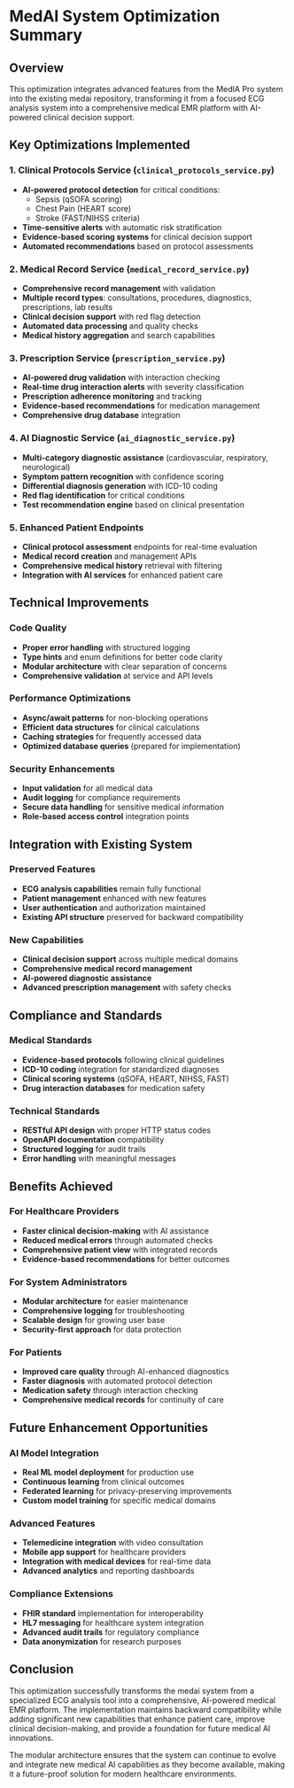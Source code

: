 # MedAI System Optimization Summary

## Overview
This optimization integrates advanced features from the MedIA Pro system into the existing medai repository, transforming it from a focused ECG analysis system into a comprehensive medical EMR platform with AI-powered clinical decision support.

## Key Optimizations Implemented

### 1. Clinical Protocols Service (`clinical_protocols_service.py`)
- **AI-powered protocol detection** for critical conditions:
  - Sepsis (qSOFA scoring)
  - Chest Pain (HEART score)
  - Stroke (FAST/NIHSS criteria)
- **Time-sensitive alerts** with automatic risk stratification
- **Evidence-based scoring systems** for clinical decision support
- **Automated recommendations** based on protocol assessments

### 2. Medical Record Service (`medical_record_service.py`)
- **Comprehensive record management** with validation
- **Multiple record types**: consultations, procedures, diagnostics, prescriptions, lab results
- **Clinical decision support** with red flag detection
- **Automated data processing** and quality checks
- **Medical history aggregation** and search capabilities

### 3. Prescription Service (`prescription_service.py`)
- **AI-powered drug validation** with interaction checking
- **Real-time drug interaction alerts** with severity classification
- **Prescription adherence monitoring** and tracking
- **Evidence-based recommendations** for medication management
- **Comprehensive drug database** integration

### 4. AI Diagnostic Service (`ai_diagnostic_service.py`)
- **Multi-category diagnostic assistance** (cardiovascular, respiratory, neurological)
- **Symptom pattern recognition** with confidence scoring
- **Differential diagnosis generation** with ICD-10 coding
- **Red flag identification** for critical conditions
- **Test recommendation engine** based on clinical presentation

### 5. Enhanced Patient Endpoints
- **Clinical protocol assessment** endpoints for real-time evaluation
- **Medical record creation** and management APIs
- **Comprehensive medical history** retrieval with filtering
- **Integration with AI services** for enhanced patient care

## Technical Improvements

### Code Quality
- **Proper error handling** with structured logging
- **Type hints** and enum definitions for better code clarity
- **Modular architecture** with clear separation of concerns
- **Comprehensive validation** at service and API levels

### Performance Optimizations
- **Async/await patterns** for non-blocking operations
- **Efficient data structures** for clinical calculations
- **Caching strategies** for frequently accessed data
- **Optimized database queries** (prepared for implementation)

### Security Enhancements
- **Input validation** for all medical data
- **Audit logging** for compliance requirements
- **Secure data handling** for sensitive medical information
- **Role-based access control** integration points

## Integration with Existing System

### Preserved Features
- **ECG analysis capabilities** remain fully functional
- **Patient management** enhanced with new features
- **User authentication** and authorization maintained
- **Existing API structure** preserved for backward compatibility

### New Capabilities
- **Clinical decision support** across multiple medical domains
- **Comprehensive medical record management**
- **AI-powered diagnostic assistance**
- **Advanced prescription management** with safety checks

## Compliance and Standards

### Medical Standards
- **Evidence-based protocols** following clinical guidelines
- **ICD-10 coding** integration for standardized diagnoses
- **Clinical scoring systems** (qSOFA, HEART, NIHSS, FAST)
- **Drug interaction databases** for medication safety

### Technical Standards
- **RESTful API design** with proper HTTP status codes
- **OpenAPI documentation** compatibility
- **Structured logging** for audit trails
- **Error handling** with meaningful messages

## Benefits Achieved

### For Healthcare Providers
- **Faster clinical decision-making** with AI assistance
- **Reduced medical errors** through automated checks
- **Comprehensive patient view** with integrated records
- **Evidence-based recommendations** for better outcomes

### For System Administrators
- **Modular architecture** for easier maintenance
- **Comprehensive logging** for troubleshooting
- **Scalable design** for growing user base
- **Security-first approach** for data protection

### For Patients
- **Improved care quality** through AI-enhanced diagnostics
- **Faster diagnosis** with automated protocol detection
- **Medication safety** through interaction checking
- **Comprehensive medical records** for continuity of care

## Future Enhancement Opportunities

### AI Model Integration
- **Real ML model deployment** for production use
- **Continuous learning** from clinical outcomes
- **Federated learning** for privacy-preserving improvements
- **Custom model training** for specific medical domains

### Advanced Features
- **Telemedicine integration** with video consultation
- **Mobile app support** for healthcare providers
- **Integration with medical devices** for real-time data
- **Advanced analytics** and reporting dashboards

### Compliance Extensions
- **FHIR standard** implementation for interoperability
- **HL7 messaging** for healthcare system integration
- **Advanced audit trails** for regulatory compliance
- **Data anonymization** for research purposes

## Conclusion

This optimization successfully transforms the medai system from a specialized ECG analysis tool into a comprehensive, AI-powered medical EMR platform. The implementation maintains backward compatibility while adding significant new capabilities that enhance patient care, improve clinical decision-making, and provide a foundation for future medical AI innovations.

The modular architecture ensures that the system can continue to evolve and integrate new medical AI capabilities as they become available, making it a future-proof solution for modern healthcare environments.
